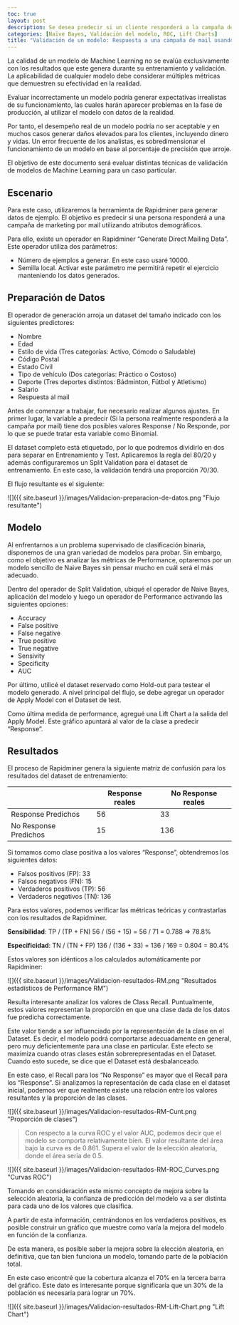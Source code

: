 ```yaml
---
toc: true
layout: post
description: Se desea predecir si un cliente responderá a la campaña de marketing enviada por mail.
categories: [Naïve Bayes, Validación del modelo, ROC, Lift Charts]
title: "Validación de un modelo: Respuesta a una campaña de mail usando Naïve Bayes"
---
```


La calidad de un modelo de Machine Learning no se evalúa exclusivamente con los resultados que este genera durante su entrenamiento y validación. La aplicabilidad de cualquier modelo debe considerar múltiples métricas que demuestren su efectividad en la realidad.

Evaluar incorrectamente un modelo podría generar expectativas irrealistas de su funcionamiento, las cuales harán aparecer problemas en la fase de producción, al utilizar el modelo con datos de la realidad. 

Por tanto, el desempeño real de un modelo podría no ser aceptable y en muchos casos generar daños elevados para los clientes, incluyendo dinero y vidas.
Un error frecuente de los analistas, es sobredimensionar el funcionamiento de un modelo en base al porcentaje de precisión que arroje. 

El objetivo de este documento será evaluar distintas técnicas de validación de modelos de Machine Learning para un caso particular.

## Escenario

Para este caso, utilizaremos la herramienta de Rapidminer para generar datos de ejemplo. El objetivo es predecir si una persona responderá a una campaña de marketing por mail utilizando atributos demográficos.

Para ello, existe un operador en Rapidminer “Generate Direct Mailing Data”. Este operador utiliza dos parámetros:

 -	Número de ejemplos a generar. En este caso usaré 10000.
 -	Semilla local. Activar este parámetro me permitirá repetir el ejercicio manteniendo los datos generados.

## Preparación de Datos

El operador de generación arroja un dataset del tamaño indicado con los siguientes predictores:

-	Nombre
-	Edad
-	Estilo de vida (Tres categorías: Activo, Cómodo o Saludable)
-	Código Postal
-	Estado Civil
-	Tipo de vehículo (Dos categorías: Práctico o Costoso)
-	Deporte (Tres deportes distintos: Bádminton, Fútbol y Atletismo)
-	Salario
-	Respuesta al mail

Antes de comenzar a trabajar, fue necesario realizar algunos ajustes. En primer lugar, la variable a predecir (Si la persona realmente responderá a la campaña por mail) tiene dos posibles valores Response / No Responde, por lo que se puede tratar esta variable como Binomial.

El dataset completo está etiquetado, por lo que podremos dividirlo en dos para separar en Entrenamiento y Test. Aplicaremos la regla del 80/20 y además configuraremos un Split Validation para el dataset de entrenamiento.
En este caso, la validación tendrá una proporción 70/30.

El flujo resultante es el siguiente:

![]({{ site.baseurl }}/images/Validacion-preparacion-de-datos.png "Flujo resultante")

## Modelo

Al enfrentarnos a un problema supervisado de clasificación binaria, disponemos de una gran variedad de modelos para probar. Sin embargo, como el objetivo es analizar las métricas de Performance, optaremos por un modelo sencillo de Naive Bayes sin pensar mucho en cuál será el más adecuado.

Dentro del operador de Split Validation, ubiqué el operador de Naive Bayes, aplicación del modelo y luego un operador de Performance activando las siguientes opciones:

-	Accuracy
-	False positive
-	False negative
-	True positive
-	True negative
-	Sensivity
-	Specificity
-	AUC

Por último, utilicé el dataset reservado como Hold-out para testear el modelo generado. A nivel principal del flujo, se debe agregar un operador de Apply Model con el Dataset de test.

Como última medida de performance, agregué una Lift Chart a la salida del Apply Model. Este gráfico apuntará al valor de la clase a predecir “Response”.

## Resultados

El proceso de Rapidminer genera la siguiente matriz de confusión para los resultados del dataset de entrenamiento:

|                              |     Response reales    |     No Response reales    |
|------------------------------|------------------------|---------------------------|
|     Response Predichos       |     56                 |     33                    |
|     No Response Predichos    |     15                 |     136                   |

Si tomamos como clase positiva a los valores “Response”, obtendremos los siguientes datos:

-	Falsos positivos (FP): 33
-	Falsos negativos (FN): 15
-	Verdaderos positivos (TP): 56
-	Verdaderos negativos (TN): 136

Para estos valores, podemos verificar las métricas teóricas y contrastarlas con los resultados de Rapidminer.

**Sensibilidad**: TP / (TP + FN)
56 / (56 + 15) = 56 / 71 = 0.788 => 78.8%

**Especificidad**: TN / (TN + FP)
136 / (136 + 33) = 136 / 169 = 0.804 = 80.4%

Estos valores son idénticos a los calculados automáticamente por Rapidminer:

![]({{ site.baseurl }}/images/Validacion-resultados-RM.png "Resultados estadísticos de Performance RM")

Resulta interesante analizar los valores de Class Recall. Puntualmente, estos valores representan la proporción en que una clase dada de los datos fue predicha correctamente. 

Este valor tiende a ser influenciado por la representación de la clase en el Dataset.  Es decir, el modelo podrá comportarse adecuadamente en general, pero muy deficientemente para una clase en particular. Este efecto se maximiza cuando otras clases están sobrerepresentadas en el Dataset. Cuando esto sucede, se dice que el Dataset está desbalanceado.

En este caso, el Recall para los “No Response” es mayor que el Recall para los “Response”. Si analizamos la representación de cada clase en el dataset inicial, podemos ver que realmente existe una relación entre los valores resultantes y la proporción de las clases.

![]({{ site.baseurl }}/images/Validacion-resultados-RM-Cunt.png "Proporción de clases")


> Con respecto a la curva ROC y el valor AUC, podemos decir que el modelo se comporta relativamente bien. El valor resultante del área bajo la curva es de 0.861. Supera el valor de la elección aleatoria, donde el área sería de 0.5.
>

![]({{ site.baseurl }}/images/Validacion-resultados-RM-ROC_Curves.png "Curvas ROC")

Tomando en consideración este mismo concepto de mejora sobre la selección aleatoria, la confianza de predicción del modelo va a ser distinta para cada uno de los valores que clasifica.

A partir de esta información, centrándonos en los verdaderos positivos, es posible construir un gráfico que muestre como varía la mejora del modelo en función de la confianza.

De esta manera, es posible saber la mejora sobre la elección aleatoria, en definitiva, que tan bien funciona un modelo, tomando parte de la población total.

En este caso encontré que la cobertura alcanza el 70% en la tercera barra del gráfico. Este dato es interesante porque significaría que un 30% de la población es necesaria para lograr un 70%.

![]({{ site.baseurl }}/images/Validacion-resultados-RM-Lift-Chart.png "Lift Chart")

